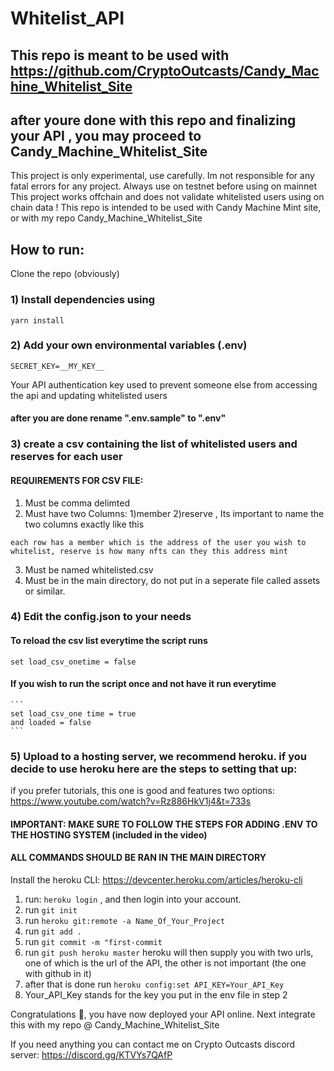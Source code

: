 # Whitelist_API


## This repo is meant to be used with https://github.com/CryptoOutcasts/Candy_Machine_Whitelist_Site
## after youre done with this repo and finalizing your API , you may proceed to Candy_Machine_Whitelist_Site
This project is only experimental, use carefully. Im not responsible for any fatal errors for any project.
Always use on testnet before using on mainnet
This project works offchain and does not validate whitelisted users using on chain data !
This repo is intended to be used with Candy Machine Mint site, or with my repo Candy_Machine_Whitelist_Site


## How to run:
Clone the repo (obviously)

### 1) Install dependencies using 
```yarn install```

### 2) Add your own environmental variables (.env)
```
SECRET_KEY=__MY_KEY__
```
Your API authentication key used to prevent someone else from accessing the api and updating whitelisted users
#### after you are done rename ".env.sample" to ".env"


### 3) create a csv containing the list of whitelisted users and reserves for each user

#### REQUIREMENTS FOR CSV FILE:
1) Must be comma delimted
2) Must have two Columns: 1)member 2)reserve , Its important to name the two columns exactly like this
```
each row has a member which is the address of the user you wish to whitelist, reserve is how many nfts can they this address mint
```
3) Must be named whitelisted.csv
4) Must be in the main directory, do not put in a seperate file called assets or similar.
    

### 4) Edit the config.json to your needs
#### To reload the csv list everytime the script runs
```set load_csv_onetime = false```
#### If you wish to run the script once and not have it run everytime
	```
	set load_csv_one time = true
	and loaded = false
	```



### 5) Upload to a hosting server, we recommend heroku. if you decide to use heroku here are the steps to setting that up:
if you prefer tutorials, this one is good and features two options: https://www.youtube.com/watch?v=Rz886HkV1j4&t=733s
#### IMPORTANT: MAKE SURE TO FOLLOW THE STEPS FOR ADDING .ENV TO THE HOSTING SYSTEM (included in the video)
#### ALL COMMANDS SHOULD BE RAN IN THE MAIN DIRECTORY 
Install the heroku CLI: https://devcenter.heroku.com/articles/heroku-cli
1. run: ```heroku login``` , and then login into your account.
2. run ```git init```
3. run ```heroku git:remote -a Name_Of_Your_Project```
4. run ```git add .```
5. run ```git commit -m "first-commit```
6. run ```git push heroku master``` heroku will then supply you with two urls, one of which is the url of the API, the other is not important (the one with github in it)
7. after that is done run ```heroku config:set API_KEY=Your_API_Key```
8. Your_API_Key stands for the key you put in the env file in step 2

Congratulations 🍰, you have now deployed your API online.
Next integrate this with my repo @ Candy_Machine_Whitelist_Site



If you need anything you can contact me on Crypto Outcasts discord server:
https://discord.gg/KTVYs7QAfP

